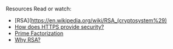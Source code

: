 Resources
Read or watch:

 - [RSA](https://en.wikipedia.org/wiki/RSA_(cryptosystem%29)
 - [How does HTTPS provide security?](https://stackoverflow.com/questions/3968095/how-does-https-provide-security)
 - [Prime Factorization](https://privacycanada.net/mathematics/prime-factorization/)
 - [Why RSA?](https://jaredatandi.hashnode.dev/rsa-factoring)
